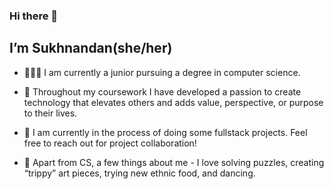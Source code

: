 ### **Hi there 👋**
## **I’m Sukhnandan(she/her)** 
 - 🧚🏻‍♂ I am currently a junior pursuing a degree in computer science. 
 
 - 🌻 Throughout my coursework I have developed a passion to create technology that elevates others and adds value, perspective, or purpose to their lives. 

 - 🦋 I am currently in the process of doing some fullstack projects. Feel free to reach out for project collaboration!

 - 🤗 Apart from CS, a few things about me - I love solving puzzles, creating “trippy” art pieces, trying new ethnic food, and dancing. 

<!---
Nandan01/Nandan01 is a ✨ special ✨ repository because its `README.md` (this file) appears on your GitHub profile.
You can click the Preview link to take a look at your changes.
--->

